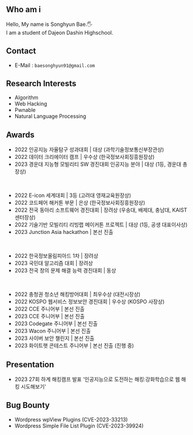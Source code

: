 ## Who am i
Hello, My name is Songhyun Bae.🖐️ <br>
I am a student of Dajeon Dashin Highschool.

## Contact
- E-Mail : `baesonghyun91@gmail.com`

## Research Interests
- Algorithm
- Web Hacking
- Pwnable
- Natural Language Processing

## Awards
- 2022 인공지능 자율탐구 성과대회 | 대상 (과학기술정보통신부장관상)
- 2022 데이터 크리에이터 캠프 | 우수상 (한국정보사회징흥원장상)
- 2023 경운대 지능형 모빌리티 SW 경진대회 인공지능 분야 | 대상 (1등, 경운대 총장상)
<br>

- 2022 E-icon 세계대회 | 3등 (고려대 영재교육원장상)
- 2022 코드페어 해커톤 부문 | 은상 (한국정보사회징흥원장상)
- 2022 전국 동아리 소프트웨어 경진대회 | 장려상 (우송대, 배제대, 충남대, KAIST 센터장상)
- 2022 기술기반 모빌리티 리빙랩 메이커톤 프로젝트 | 대상 (1등, 공생 대표이사상)
- 2023 Junction Asia hackathon | 본선 진출
<br>

- 2022 한국정보올림피아드 1차 | 장려상
- 2023 국민대 알고리즘 대회 | 장려상
- 2023 전국 창의 문제 해결 능력 경진대회 | 동상
<br>

- 2022 충청권 청소년 해킹방어대회 | 최우수상 (대전시장상)
- 2022 KOSPO 웹서비스 정보보안 경진대회 | 우수상 (KOSPO 사장상)
- 2022 CCE 주니어부 | 본선 진출
- 2023 CCE 주니어부 | 본선 진출
- 2023 Codegate 주니어부 | 본선 진출
- 2023 Wacon 주니어부 | 본선 진출
- 2023 사이버 보안 챌린지 | 본선 진출
- 2023 화이트햇 콘테스트 주니어부 | 본선 진출 (진행 중)

## Presentation
- 2023 27회 하계 해킹캠프 발표 '인공지능으로 도전하는 해킹:강화학습으로 웹 해킹 시도해보기'

## Bug Bounty
- Wordpress wpView Plugins (CVE-2023-33213)
- Wordpress Simple File List Plugin (CVE-2023-39924)

